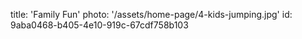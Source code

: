 title: 'Family Fun'
photo: '/assets/home-page/4-kids-jumping.jpg'
id: 9aba0468-b405-4e10-919c-67cdf758b103
